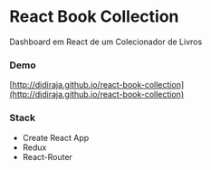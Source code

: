 # React Book Collection
Dashboard em React de um Colecionador de Livros

### Demo

[http://didiraja.github.io/react-book-collection](http://didiraja.github.io/react-book-collection)

### Stack

- Create React App
- Redux
- React-Router

